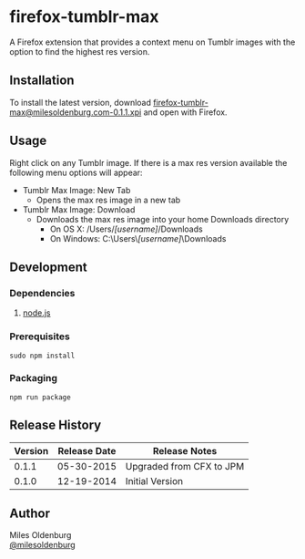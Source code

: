 firefox-tumblr-max
==================

A Firefox extension that provides a context menu on Tumblr images with the option to find the highest res version.

## Installation

To install the latest version, download [firefox-tumblr-max@milesoldenburg.com-0.1.1.xpi](firefox-tumblr-max@milesoldenburg.com-0.1.1.xpi) and open with Firefox.

## Usage

Right click on any Tumblr image. If there is a max res version available the following menu options will appear:

* Tumblr Max Image: New Tab
	* Opens the max res image in a new tab
* Tumblr Max Image: Download
	* Downloads the max res image into your home Downloads directory
		* On OS X: /Users/*[username]*/Downloads
		* On Windows: C:\\Users\\*[username]*\\Downloads
		
## Development
### Dependencies
1. [node.js](https://nodejs.org/)

### Prerequisites
	sudo npm install
	
### Packaging
	npm run package
		
## Release History
| Version | Release Date | Release Notes |
| ------- | ------------ | ------------- |
| 0.1.1 | 05-30-2015 | Upgraded from CFX to JPM |
| 0.1.0 | 12-19-2014 | Initial Version |

## Author
Miles Oldenburg  
[@milesoldenburg](https://github.com/milesoldenburg/)
